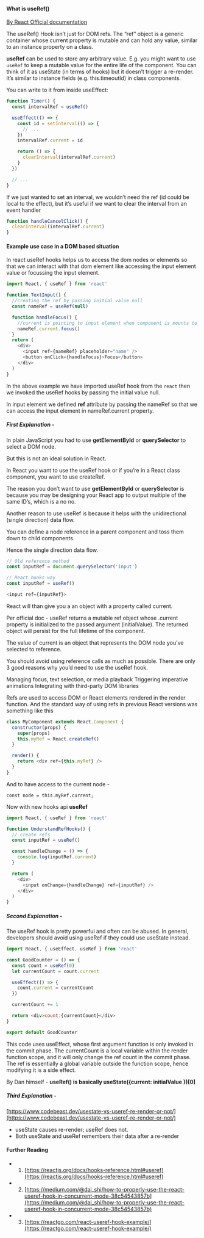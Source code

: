 #### What is useRef()

[By React Official documentation](https://reactjs.org/docs/hooks-faq.html#is-there-something-like-instance-variables)

The useRef() Hook isn’t just for DOM refs. The “ref” object is a generic container whose current property is mutable and can hold any value, similar to an instance property on a class.

**useRef** can be used to store any arbitrary value. E.g. you might want to use `useRef` to keep a mutable value for the entire life of the component. You can think of it as useState (in terms of hooks) but it doesn’t trigger a re-render. It’s similar to instance fields (e.g. this.timeoutId) in class components.

You can write to it from inside useEffect:

```js
function Timer() {
  const intervalRef = useRef()

  useEffect(() => {
    const id = setInterval(() => {
      // ...
    })
    intervalRef.current = id

    return () => {
      clearInterval(intervalRef.current)
    }
  })

  // ...
}
```

If we just wanted to set an interval, we wouldn’t need the ref (id could be local to the effect), but it’s useful if we want to clear the interval from an event handler

```js
function handleCancelClick() {
  clearInterval(intervalRef.current)
}
```

#### Example use case in a DOM based situation

In react useRef hooks helps us to access the dom nodes or elements so that we can interact with that dom element like accessing the input element value or focussing the input element.

```js
import React, { useRef } from 'react'

function TextInput() {
  //creating the ref by passing initial value null
  const nameRef = useRef(null)

  function handleFocus() {
    //current is pointing to input element when component is mounts to dom
    nameRef.current.focus()
  }
  return (
    <div>
      <input ref={nameRef} placeholder="name" />
      <button onClick={handleFocus}>Focus</button>
    </div>
  )
}
```

In the above example we have imported useRef hook from the `react` then we invoked the useRef hooks by passing the initial value null.

In input element we defined **ref** attribute by passing the nameRef so that we can access the input element in nameRef.current property.

##### First Explanation -

In plain JavaScript you had to use **getElementById** or **querySelector** to select a DOM node.

But this is not an ideal solution in React.

In React you want to use the useRef hook or if you’re in a React class component, you want to use createRef.

The reason you don’t want to use **getElementById** or **querySelector** is because you may be designing your React app to output multiple of the same ID’s, which is a no no.

Another reason to use useRef is because it helps with the unidirectional (single direction) data flow.

You can define a node reference in a parent component and toss them down to child components.

Hence the single direction data flow.

```js
// Old reference method
const inputRef = document.querySelector('input')

// React hooks way
const inputRef = useRef()

<input ref={inputRef}>

```

React will than give you a an object with a property called current.

Per official doc - useRef returns a mutable ref object whose .current property is initialized to the passed argument (initialValue). The returned object will persist for the full lifetime of the component.

The value of current is an object that represents the DOM node you’ve selected to reference.

You should avoid using reference calls as much as possible. There are only 3 good reasons why you’d need to use the useRef hook.

Managing focus, text selection, or media playback
Triggering imperative animations
Integrating with third-party DOM libraries

Refs are used to access DOM or React elements rendered in the render function. And the standard way of using refs in previous React versions was something like this

```js
class MyComponent extends React.Component {
  constructor(props) {
    super(props)
    this.myRef = React.createRef()
  }

  render() {
    return <div ref={this.myRef} />
  }
}
```

And to have access to the current node -

`const node = this.myRef.current;`

Now with new hooks api **useRef**

```js
import React, { useRef } from 'react'

function UnderstandRefHooks() {
  // create refs
  const inputRef = useRef()

  const handleChange = () => {
    console.log(inputRef.current)
  }

  return (
    <div>
      <input onChange={handleChange} ref={inputRef} />
    </div>
  )
}
```

##### Second Explanation -

The useRef hook is pretty powerful and often can be abused. In general, developers should avoid using useRef if they could use useState instead.

```js
import React, { useEffect, useRef } from 'react'

const GoodCounter = () => {
  const count = useRef(0)
  let currentCount = count.current

  useEffect(() => {
    count.current = currentCount
  })

  currentCount += 1

  return <div>count:{currentCount}</div>
}

export default GoodCounter
```

This code uses useEffect, whose first argument function is only invoked in the commit phase. The currentCount is a local variable within the render function scope, and it will only change the ref count in the commit phase. The ref is essentially a global variable outside the function scope, hence modifying it is a side effect.

By Dan himself - **useRef() is basically useState({current: initialValue })[0]**

##### Third Explanation -

[https://www.codebeast.dev/usestate-vs-useref-re-render-or-not/](https://www.codebeast.dev/usestate-vs-useref-re-render-or-not/)

- useState causes re-render; useRef does not.
- Both useState and useRef remembers their data after a re-render

#### Further Reading

- 1.  [https://reactjs.org/docs/hooks-reference.html#useref](https://reactjs.org/docs/hooks-reference.html#useref)
- 2. [https://medium.com/@dai_shi/how-to-properly-use-the-react-useref-hook-in-concurrent-mode-38c54543857b](https://medium.com/@dai_shi/how-to-properly-use-the-react-useref-hook-in-concurrent-mode-38c54543857b)
- 3. [https://reactgo.com/react-useref-hook-example/](https://reactgo.com/react-useref-hook-example/)
